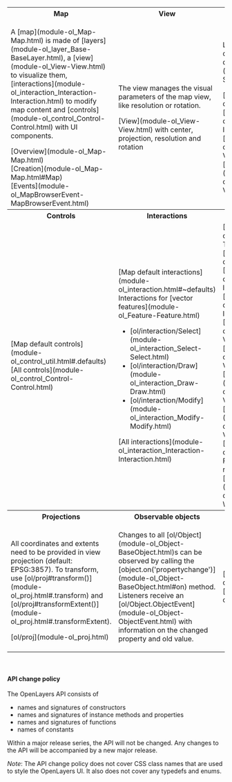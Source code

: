 <table><tr>
<th width="33.3%">Map</th><th width="33.3%">View</th><th width="33.3%">Layers</th>
</tr><tr>
<td><p>A [map](module-ol_Map-Map.html) is made of [layers](module-ol_layer_Base-BaseLayer.html), a [view](module-ol_View-View.html) to visualize them, [interactions](module-ol_interaction_Interaction-Interaction.html) to modify map content and [controls](module-ol_control_Control-Control.html) with UI components.</p>
[Overview](module-ol_Map-Map.html)<br>
[Creation](module-ol_Map-Map.html#Map)<br>
[Events](module-ol_MapBrowserEvent-MapBrowserEvent.html)</td>
<td><p>The view manages the visual parameters of the map view, like resolution or rotation.</p>
[View](module-ol_View-View.html) with center, projection, resolution and rotation</td>
<td><p>Layers are lightweight containers that get their data from [sources](module-ol_source_Source-Source.html).</p>
[ol/layer/Tile](module-ol_layer_Tile-TileLayer.html)<br>
[ol/layer/Image](module-ol_layer_Image-ImageLayer.html)<br>
[ol/layer/Vector](module-ol_layer_Vector-VectorLayer.html)<br>
[ol/layer/VectorTile](module-ol_layer_VectorTile-VectorTileLayer.html)</td>
</tr><tr>
<th>Controls</th><th>Interactions</th><th>Sources and formats</th>
</tr><tr>
<td>[Map default controls](module-ol_control_util.html#.defaults)<br>
[All controls](module-ol_control_Control-Control.html)
</td>
<td>
[Map default interactions](module-ol_interaction.html#~defaults)<br>
Interactions for [vector features](module-ol_Feature-Feature.html)
<ul><li>[ol/interaction/Select](module-ol_interaction_Select-Select.html)</li>
<li>[ol/interaction/Draw](module-ol_interaction_Draw-Draw.html)</li>
<li>[ol/interaction/Modify](module-ol_interaction_Modify-Modify.html)</li></ul>
[All interactions](module-ol_interaction_Interaction-Interaction.html)</td>
<td>[Tile sources](module-ol_source_Tile-TileSource.html) for [ol/layer/Tile](module-ol_layer_Tile-TileLayer.html)
<br>[Image sources](module-ol_source_Image-ImageSource.html) for [ol/layer/Image](module-ol_layer_Image-ImageLayer.html)
<br>[Vector sources](module-ol_source_Vector-VectorSource.html) for [ol/layer/Vector](module-ol_layer_Vector-VectorLayer.html)
<br>[Vector tile sources](module-ol_source_VectorTile-VectorTile.html) for [ol/layer/VectorTile](module-ol_layer_VectorTile-VectorTileLayer.html)
<br>[Formats](module-ol_format_Feature-FeatureFormat.html) for reading/writing vector data
<br>[ol/format/WMSCapabilities](module-ol_format_WMSCapabilities-WMSCapabilities.html)</td></tr>
<tr><th>Projections</th><th>Observable objects</th><th>Other components</th></tr>
<tr><td><p>All coordinates and extents need to be provided in view projection (default: EPSG:3857). To transform, use [ol/proj#transform()](module-ol_proj.html#.transform) and [ol/proj#transformExtent()](module-ol_proj.html#.transformExtent).</p>
[ol/proj](module-ol_proj.html)</td>
<td><p>Changes to all [ol/Object](module-ol_Object-BaseObject.html)s can be observed by calling the [object.on('propertychange')](module-ol_Object-BaseObject.html#on) method.  Listeners receive an [ol/Object.ObjectEvent](module-ol_Object-ObjectEvent.html) with information on the changed property and old value.</p>
<td>
[ol/Geolocation](module-ol_Geolocation.html)<br>
[ol/Overlay](module-ol_Overlay-Overlay.html)<br></td>
</tr></table>

&nbsp;

#### API change policy

The OpenLayers API consists of
* names and signatures of constructors
* names and signatures of instance methods and properties
* names and signatures of functions
* names of constants

Within a major release series, the API will not be changed.  Any changes to the API will be accompanied by a new major release.

*Note*: The API change policy does not cover CSS class names that are used to style the OpenLayers UI. It also does not cover any typedefs and enums.

